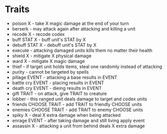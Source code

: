 # Traits
- poison X - take X magic damage at the end of your turn
- berserk - may attack again after attacking and killing a unit
- recode X - recode codex
- buff STAT X - buff unit's STAT by X
- debuff STAT X - debuff unit's STAT by X
- execute - attacking damaged units kills them no matter their health
- shield X - mitigate X physical damage
- ward X - mitigate X magic damage
- thief - if target unit holds items, steal one randomly instead of attacking
- purity - cannot be targeted by spells
- pillage EVENT - attacking a base results in EVENT
- battle cry EVENT - placing results in EVENT
- death cry EVENT - dieing results in EVENT
- gift TRAIT - on attack, give TRAIT to creature
- lobber - this ranged unit deals damage to target and codex units
- friends CHOOSE TRAIT - add TRAIT to friendly CHOOSE units
- enemies CHOOSE TRAIT - add TRAIT to enemy CHOOSE units
- spiky X - deal X extra damage when being attacked
- enrage EVENT - after taking damage and still living apply event
- assassin X - attacking a unit from behind deals X extra damage
